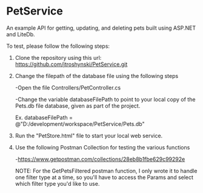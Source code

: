 # PetService
An example API for getting, updating, and deleting pets built using ASP.NET and LiteDb.

To test, please follow the following steps:

1. Clone the repository using this url: https://github.com/jtroshynski/PetService.git

2. Change the filepath of the database file using the following steps

    -Open the file Controllers/PetController.cs

    -Change the variable databaseFilePath to point to your local copy of the Pets.db file database, given as part of the project.
    
    Ex. databaseFilePath = @"D:/development/workspace/PetService/Pets.db"

3. Run the "PetStore.html" file to start your local web service.

4. Use the following Postman Collection for testing the various functions

    -https://www.getpostman.com/collections/28eb8b1fbe629c99292e
  
    NOTE: For the GetPetsFiltered postman function, I only wrote it to handle one filter type at a time, so you'll have to access the Params and select which filter type you'd like to use.

